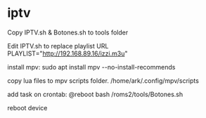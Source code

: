 # iptv
Copy IPTV.sh & Botones.sh to tools folder

Edit IPTV.sh to replace playlist URL
  PLAYLIST="http://192.168.89.16/izzi.m3u"

install mpv:
  sudo apt install mpv --no-install-recommends
  
copy lua files to mpv scripts folder.
  /home/ark/.config/mpv/scripts

add task on crontab:
  @reboot bash /roms2/tools/Botones.sh

reboot device

